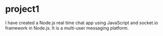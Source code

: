 # project1
I have created a Node.js real time chat app using JavaScript and socket.io framework in Node.js.
It is a multi-user messaging platform.
